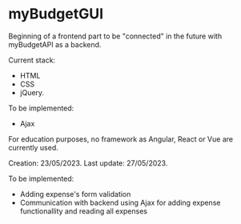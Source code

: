 # myBudgetGUI

Beginning of a frontend part to be "connected" in the future with myBudgetAPI as a backend. 

Current stack: 
 * HTML
 * CSS
 * jQuery.

 To be implemented:
 * Ajax

For education purposes, no framework as Angular, React or Vue are currently used.

Creation: 23/05/2023.
Last update: 27/05/2023.

To be implemented:
* Adding expense's form validation
* Communication with backend using Ajax for adding expense functionallity and reading all expenses
